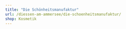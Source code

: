 ```yaml
---
title: "Die Schönheitsmanufaktur"
url: /diessen-am-ammersee/die-schoenheitsmanufaktur/
shop: Kosmetik
---
```

